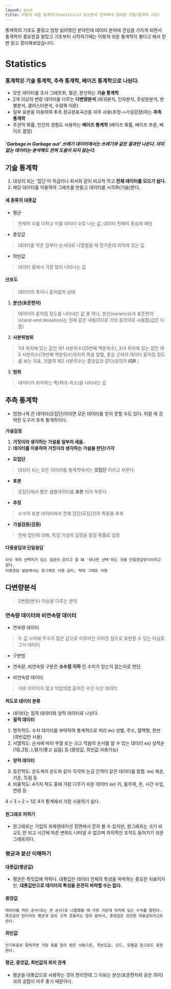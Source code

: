 ```yaml
---
layout: post
title: 이렇게 쉬운 통계학(Statistics) 읽으면서 간략하게 정리한 것들(통계학 기초)
---
```


통계학의 기초도 몰랐고 엄청 싫어했던 분야인데 데이터 분야에 관심을 가지게 되면서 통계학이 중요한걸 알았고 기초부터 시작하기에는 이렇게 쉬운 통계학이 좋다고 해서 한번 읽고 정리해보았습니다.

# Statistics

### 통계학은 기술 통계학, 추측 통계학, 베이즈 통계학으로 나뉜다.
+ 모든 데이터를 조사 그래프화, 평균, 분산하는 __기술 통계학__
+ 2개 이상의 변량 데이터를 다루는 __다변량분석__ (회귀분석, 인자분석, 주성분분석, 판별분석, 클러스터분석, 수량화 이론)
+ 일부 표본을 이용하여 추측 정규분포곡선을 자주 사용(추정->가설검정)하는 __추측 통계학__
+ 주관적 확률, 인간의 경험도 사용하는 __베이즈 통계학__ (베이즈 확률, 베이즈 추론, 베이즈 결정)

##### 'Garbage in Garbage out' 쓰레기 데이터에서는 쓰레기와 같은 결과만 나온다. 의미 없는 데이터는 분석해도 전혀 도움이 되지 않는다.

## 기술 통계학
1. 대상이 되는 '집단'이 하급이나 회사와 같이 비교적 작고 __전체 데이터를 모으기 쉽다.__
2. 해당 데이터를 이용하여 그래프를 만들고 데이터를 시각화(기술)한다.

#### 세 종류의 대푯값
+ 평균
> 전체의 수를 더하고 이를 데이터 수로 나눈 값, 데이터 전체의 중심에 해당
+ 중앙값
> 데이터를 작은 값부터 순서대로 나열했을 때 한가운데 위치에 있는 값
+ 최빈값
> 데이터 중에서 가장 많이 나타나는 값

#### 산포도
> 데이터의 폭이나 흩어짐의 상태

1. __분산(표준편차)__
> 데이터의 흩어짐 정도를 나타내는 값 중 하나, 분산(variance)과 표준편차(stand-and deviation)는 원래 같은 내용이므로 거의 동의어로 사용함(값은 다름)

2. __사분위범위__
> 1/4 위치에 있는 값인 제1 사분위수(25번째 백분위수), 3/4 위치에 있는 값인 제3 사분위수(75번쨰 백분위수)까지의 폭을 말함, 중심 근처의 데이터 흩어짐 정도를 보는 지표, 덧붙여 제2 사분위수는 중앙값과 같다(유의어 __IQR__ )

3. __범위__
> 데이터가 위치하는 폭(최대-최소)을 나타내는 값


## 추측 통계학
+ 엄청나게 큰 데이터(모집단)이라면 모든 데이터를 얻지 못할 수도 있다. 이럴 때 강력한 도구가 추측 통계학이다.

__가설검정__
1. __거짓이라 생각하는 가설을 일부러 세움.__
2. __데이터를 이용하여 거짓이라 생각하는 가설을 판단/기각__


+ __모집단__
> 대상이 되는 모든 데이터를 통계학에서는 __모집단__ 이라고 부른다.

+ __표본__
> 모집단에서 뽑은 샘플데이터를 __표본__ 이라 부른다.

+ __추정__
> 소수의 표본 데이터에서 전체 집단(모집단)의 특징을 추측

+ __가설검증(검증)__
> 전체 집단에 대해, 특정 가설의 검정을 일정 확률로 검정

#### 다중응답과 단일응답
    다섯 개의 선택지가 있는 설문이 있다고 할 떄 '하나만 선택'하는 것을 단일응답방식이라고 한다.
    다중응답 설문에서는 원그래프 사용 금지, 막대 그래프 사용

## 다변량분석
> 2변량(변수) 이상을 다루는 분야


### 연속량 데이터와 비연속량 데이터
+ 연속량 데이터
> 두 값 사이에 무수히 많은 값으로 이루어진 이어진 점으로 표현할 수 있는 아날로그식 데이터

+ 구분법
- 연속량, 비연속량 구분은 __소수점 이하__ 인 수치가 있는지 없는지로 판단.

+ 비연속량 데이터
> 서로 이어지지 않고 띄엄띄엄 흩어진 수인 이산 데이터


#### 척도로 데이터 분류
+ 데이터는 질적 데이터와 양적 데이터로 나뉜다.
+ __질적 데이터__
1. 명목척도: 수치 데이터를 부여하여 통계적으로 처리 ex) 성별, 주소, 혈액형, 찬반 (최빈값만 사용)
2. 서열척도: 순서에 따라 우열 또는 크고 작음의 순서를 알 수 있는 데이터 ex) 성적순(1등,2등..),평가(좋고 싫음) 등 (중앙값, 최빈값 사용가능)
+ __양적 데이터__
3. 등간척도: 온도계의 온도와 같이 각각의 눈금 간격이 같은 데이터를 말함. ex) 체온, 기온, 득점 등
4. 비율척도: 4가지 척도 중에 가장 다루기 쉬운 데이터 ex) 키, 몸무게, 돈, 시간 수입, 연령 등

4 > 3 > 2 > 1로 4가 통계에서 가장 사용하기 쉽다.

#### 원그래프 피하기
+ 원그래프는 기업의 프레젠테이션 장면에서 흔히 볼 수 있지만, 원그래프는 크기 비교도 안 되고 시간에 따른 변화도 나타낼 수 없으며 자의적인 조작도 들어가기 쉬운 그래프이다.

### 평균과 분산 이해하기
#### 대푯값(평균값)
+ 평균은 특잇값에 약하다. 대푯값은 데이터 전체의 특성을 파악하는 중요한 지표이지만, __대푯값만으로 데이터의 특성을 온전히 파악할 수는 없다.__
#### 중앙값
    데이터를 작은 순서(또는 큰 순서)로 나열했을 때 가장 가운데 위치에 있는 수치를 말한다. 특잇값이 있더라도 평균과 같이 크게 흔들리는 일이 없어서, 중앙값은 강건한 대표값이라고도 한다.
#### 최빈값
    인기투표로 말하자면 가장 표를 많이 받은 사람으로, 최빈도값, 모드, 유행값 등으로도 표현한다.

#### 평균, 중앙값, 최빈값의 위치 관계
+ 평균을 대푯값으로 사용하는 것이 편리한데 그 이유는 분산(표준편차와 같은 의미)과의 궁합이 아주 좋기 때문이다.
